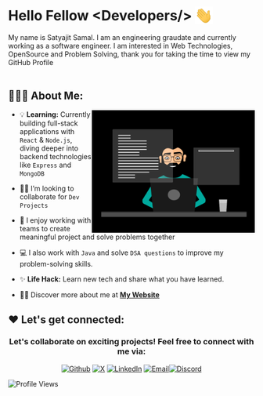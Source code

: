 

<h1>Hello Fellow  &ltDevelopers/&gt <img src="https://raw.githubusercontent.com/ABSphreak/ABSphreak/master/gifs/Hi.gif"  height="35px" style="vertical-align: sub; "></h1>

<div size="20px">My name is Satyajit Samal. I am an engineering graudate and currently working as a software engineer. I am interested in Web Technologies, OpenSource and Problem Solving, thank you for taking the time to view my GitHub Profile</div>

<!-- <div align="center">
  <img src ="./banner.png" />
  
</div> -->

 <br/>

## 👨🏻‍💻 About Me:

<img  src="./thoughtworks-gif_dribbble.gif" height="250" align="right" />

- 💡 **Learning:** Currently building full-stack applications with `React` & `Node.js`, diving deeper into backend technologies like `Express` and `MongoDB`

- 👨‍💻 I’m looking to collaborate for `Dev Projects`

- 🤝 I enjoy working with teams to create meaningful project and solve problems together

- 💻 I also work with `Java` and solve `DSA questions` to improve my problem-solving skills.

<!-- - 🤔 I’m looking for help with `Competitive Programming` -->

- ✨ **Life Hack:** Learn new tech and share what you have learned. 

- 🙋‍♂️ Discover more about me at **[My Website](https://satyajitsamal.vercel.app/)**

<!-- - ⚡ **Past the code:** I love getting lost in adventure novels like [**`The Alchemist`**](https://en.wikipedia.org/wiki/The_Alchemist_(novel))✨ If you share the same taste in books, perhaps we'll meet as book buddies in Bangalore libraries! 📚🤝  -->


<!-- ## 🛠️ My Tech Stack:

### **Languages:**
<h4>🖥️ Mastering core languages for front-end & backend development</h4>
<p>
<img alt="Javascript" src="https://img.shields.io/badge/JavaScript-323330?style=for-the-badge&logo=javascript&logoColor=F7DF1E"  height="25px"/>
<img alt="TypeScript" src="https://img.shields.io/badge/TypeScript-3178C6?style=flat&logo=typescript&logoColor=white"  height="25px"/>
<img alt="HTML" src="https://img.shields.io/badge/html5-%23E34F26.svg?style=for-the-badge&logo=html5&logoColor=white"  height="25px"/>
<img alt="CSS" src="https://img.shields.io/badge/css3-%231572B6.svg?style=for-the-badge&logo=css3&logoColor=white"  height="25px"/>
<img alt="Java" src="https://img.shields.io/badge/Java-007396?style=for-the-badge&logo=java&logoColor=white" height="25px"/>
</p>

### **Frameworks & Libraries:** 
<h4>⚡ Building responsive UIs and efficient apps with...</h4>
<p>
<img alt="React" src="https://img.shields.io/badge/React-20232A?style=for-the-badge&logo=react&logoColor=61DAFB" height="25px"/>
<img alt="redux" src="https://img.shields.io/badge/-Redux-764ABC?style=flat-square&logo=redux&logoColor=white" height="25px"/>
<img alt="Material UI" src="https://img.shields.io/badge/Material--UI-0081CB?style=for-the-badge&logo=material-ui&logoColor=white" height="25px"/>
<img alt="Tailwidcss" src="https://img.shields.io/badge/Tailwind_CSS-38B2AC?style=for-the-badge&logo=tailwind-css&logoColor=white" height="25px"/>
<img alt="Bootstrap" src="https://img.shields.io/badge/Bootstrap-563D7C?style=for-the-badge&logo=bootstrap&logoColor=white" height="25px"/>
</p>

### **Backend (Building While Learning):**
<h4>🚀 Actively building projects on... </h1>
<p>
<img alt="Nodejs" src="https://img.shields.io/badge/-Nodejs-43853d?style=flat-square&logo=Node.js&logoColor=white"  height="25px"/>
<img alt="Expressjs" src="https://img.shields.io/badge/express.js-%23404d59.svg?style=for-the-badge&logo=express&logoColor=%2361DAFB"  height="25px"/>
<img alt="MongoDB" src="https://img.shields.io/badge/MongoDB-%234ea94b.svg?style=for-the-badge&logo=mongodb&logoColor=white"  height="25px"/>
<img alt="REST API" src="https://img.shields.io/badge/REST API-02569B?style=for-the-badge&logo=rest&logoColor=white" height="25px"/>
</p>



### **Tools & Platforms:**
<h4>🔧 Leveraging the best tools for version control, collaboration, and deployment</h4>
<p>
<img alt="Git" src="https://img.shields.io/badge/git-%23F05033.svg?style=for-the-badge&logo=git&logoColor=white"  height="25px"/>
<img alt="GitHub" src="https://img.shields.io/badge/github-%23121011.svg?style=for-the-badge&logo=github&logoColor=white"  height="25px"/>
<img alt="Postman" src="https://img.shields.io/badge/Postman-FF6C37?style=for-the-badge&logo=postman&logoColor=white"  height="25px"/>
<img alt="Vercel" src="https://img.shields.io/badge/vercel-%23000000.svg?style=for-the-badge&logo=vercel&logoColor=white"  height="25px"/>
<img alt="Linux" src="https://img.shields.io/badge/Linux-FCC624?style=for-the-badge&logo=linux&logoColor=black" height="25px"/>
<img alt="CI/CD" src="https://img.shields.io/badge/CI%2FCD-0078d7?style=for-the-badge&logo=ci-cd&logoColor=white" height="25px"/>
</p>

### **Problem Solving:**
<h4>💡 Solving algorithmic challenges and enhancing my problem-solving skills in Java</h4>
<p>
<img alt="LeetCode" src="https://img.shields.io/badge/LeetCode-FFA116?style=for-the-badge&logo=leetcode&logoColor=black" height="25px"/>
<img alt="HackerRank" src="https://img.shields.io/badge/-HackerRank-2EC866?style=for-the-badge&logo=HackerRank&logoColor=white" height="25px"/>
</p> -->


 <!-- ## 📊 GitHub Stats:

<div align="center">
  <img align="center" src="https://github-readme-stats.anuraghazra1.vercel.app/api?username=s-satyajit&show_icons=true&theme=dracula" /> <br> <br> -->

  <!-- <img align="center" src="https://github-readme-streak-stats.herokuapp.com/?user=s-satyajit&theme=dracula" alt="satyajit" /> -->
  
<!-- </div>  -->

## ❤️ Let's get connected:
<h3 align="center">Let's collaborate on exciting projects! Feel free to connect with me via:</h4> 

<p align="center"><a href="https://satyajitsamal.vercel.app/" target="_blank"><img alt="Github" src="https://img.shields.io/badge/Portfolio | Satyajit-9146FF.svg?&style=for-the-badge&logo=appveyor&logoColor=white" height="30px" /></a> <a href="https://x.com/satyajitstwt"><img alt="X" src="https://img.shields.io/badge/-@satyajitstwt-black?style=flat-square&logo=X" height="30px"></a>
<a href="https://www.linkedin.com/in/satyajitsamal/"><img alt="LinkedIn" src="https://img.shields.io/badge/LinkedIn-Satyajit%20Samal-blue?style=flat-square&logo=linkedin" height="30px"></a> <a href="mailto:satyajitsamal.workmail@gmail.com" target="_blank"><img alt="Email" src="https://img.shields.io/badge/Email-satyajitsamal.workmail@gmail.com-white?style=flat-square&logo=gmail"  height="30px"/></a><a href="https://discord.com/users/satyajit_samal" target="_blank"><img alt="Discord" src="https://img.shields.io/badge/Discord-satyajit__samal-Blurple?style=flat-square&logo=discord"  height="30px"/></a>

<p align="left">
  <img src="https://komarev.com/ghpvc/?username=s-satyajit&label=Profile%20Views&color=0e75b6&style=flat" alt="Profile Views" />
</p>

</p>